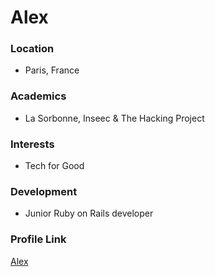 # Alex


### Location

* Paris, France

### Academics

* La Sorbonne, Inseec & The Hacking Project

### Interests

* Tech for Good

### Development

- Junior Ruby on Rails developer

### Profile Link

[Alex](https://github.com/alexandradlg)